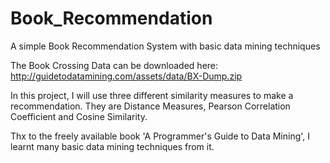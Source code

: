 # Book_Recommendation
A simple Book Recommendation System with basic data mining techniques

The Book Crossing Data can be downloaded here: http://guidetodatamining.com/assets/data/BX-Dump.zip

In this project, I will use three different similarity measures to make a recommendation. They are Distance Measures, Pearson Correlation Coefficient and Cosine Similarity.

Thx to the freely available book 'A Programmer's Guide to Data Mining', I learnt many basic data mining techniques from it.
